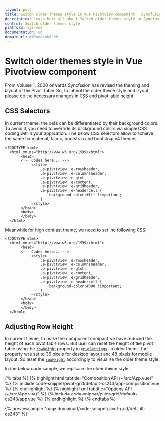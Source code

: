 ```yaml
---
layout: post
title: Switch older themes style in Vue Pivotview component | Syncfusion
description: Learn here all about Switch older themes style in Syncfusion Vue Pivotview component of Syncfusion Essential JS 2 and more.
control: Switch older themes style 
platform: ej2-vue
documentation: ug
domainurl: ##DomainURL##
---
```


<!-- markdownlint-disable MD009 -->

# Switch older themes style in Vue Pivotview component

From Volume 1, 2020 onwards Syncfusion has revised the theming and layout of the Pivot Table. So, to inherit the older theme style and layout please do the necessary changes in CSS and pivot table height.

## CSS Selectors

In current theme, the cells can be differentiated by their background colors. To avoid it, you need to override its background colors via simple CSS coding within your application. The below CSS selectors allow to achieve the same for material, fabric, bootstrap and bootstrap v4 themes.

```
<!DOCTYPE html>
  <html xmlns="http://www.w3.org/1999/xhtml">
       <head>       
       <!-- Codes here... -->
            <style>
                .e-pivotview .e-rowsheader, 
                .e-pivotview .e-columnsheader,
                .e-pivotview .e-gtot,
                .e-pivotview .e-content,
                .e-pivotview .e-gridheader,
                .e-pivotview .e-headercell {
                    background-color:#fff !important;
                }
            </style>
       </head>
       <body>
       </body>
  </html>

```

Meanwhile for high contrast theme, we need to set the following CSS.

```
<!DOCTYPE html>
  <html xmlns="http://www.w3.org/1999/xhtml">
       <head>       
       <!-- Codes here... -->
            <style>
                .e-pivotview .e-rowsheader, 
                .e-pivotview .e-columnsheader,
                .e-pivotview .e-gtot,
                .e-pivotview .e-content,
                .e-pivotview .e-gridheader,
                .e-pivotview .e-headercell {
                    background-color:#000 !important;
                }
            </style>
       </head>
       <body>
       </body>
  </html>

```

## Adjusting Row Height

In current theme, to make the component compact we have reduced the height of each pivot table rows. But user can reset the height of the pivot table using the [`rowHeight`](https://ej2.syncfusion.com/vue/documentation/api/pivotview/#gridsettings) property in [`gridSettings`](https://ej2.syncfusion.com/vue/documentation/api/pivotview/#gridsettings). In older theme, the property was set to 36 pixels for desktop layout and 48 pixels for mobile layout. So reset the [`rowHeight`](https://ej2.syncfusion.com/vue/documentation/api/pivotview/#gridsettings) accordingly to visualize the older theme style.

In the below code sample, we replicate the older theme style.

{% tabs %}
{% highlight html tabtitle="Composition API (~/src/App.vue)" %}
{% include code-snippet/pivot-grid/default-cs243/app-composition.vue %}
{% endhighlight %}
{% highlight html tabtitle="Options API (~/src/App.vue)" %}
{% include code-snippet/pivot-grid/default-cs243/app.vue %}
{% endhighlight %}
{% endtabs %}
        
{% previewsample "page.domainurl/code-snippet/pivot-grid/default-cs243" %}